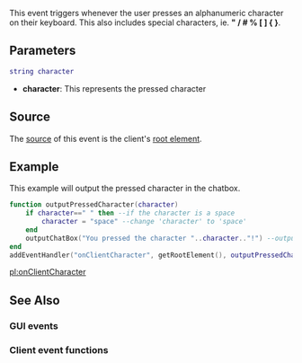 This event triggers whenever the user presses an alphanumeric character on their keyboard. This also includes special characters, ie. **" / \# % \[ \] { }**.

Parameters
----------

``` lua
string character
```

-   **character**: This represents the pressed character

Source
------

The [source](/docs/event_system#event_source.md "wikilink") of this event is the client's [root element](/root_element.md "wikilink").

Example
-------

This example will output the pressed character in the chatbox.

``` lua
function outputPressedCharacter(character)
    if character==" " then --if the character is a space
        character = "space" --change 'character' to 'space'
    end
    outputChatBox("You pressed the character "..character.."!") --output the character
end
addEventHandler("onClientCharacter", getRootElement(), outputPressedCharacter)
```

[pl:onClientCharacter](/docs/pl:onclientcharacter.md "wikilink")

See Also
--------

### GUI events

### Client event functions
